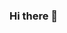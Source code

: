 ### Hi there 👋

<!-- I am Sneha Chougule
**Snehachougule-99/Snehachougule-99** is a ✨ _special_ ✨ repository because its `README.md` (this file) appears on your GitHub profile.

Here are some ideas to get you started:

- 🔭 I’m currently looking for a Data Analyst role
- 🌱 I’m Skilled at MS Escel, Power BI, MySQL, Tableau, Python, Data Visualization, Power Point, Power Query, Statistical Analysis, Data Cleaning.
-     I have completed MSc Mathematics
- 📫 How to reach me: 42131snehacb@gmail.com, +91-8496811853
- 
-->
